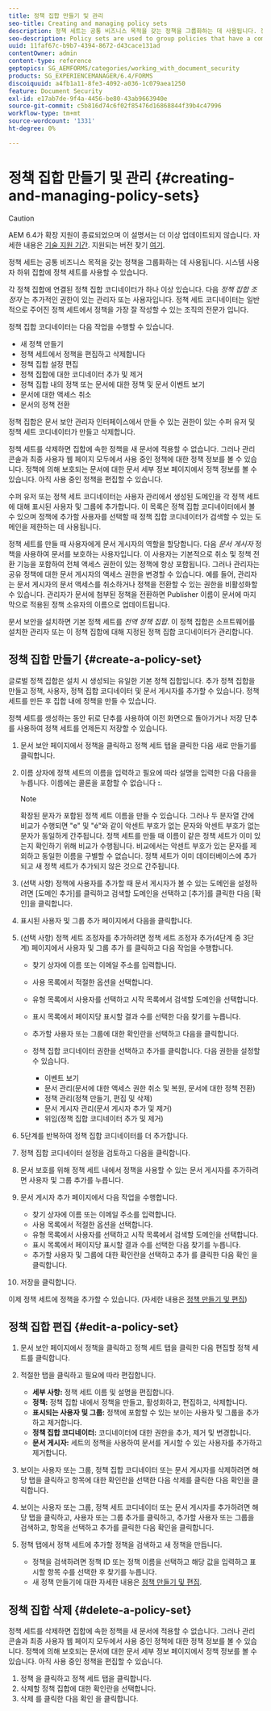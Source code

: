 ```yaml
---
title: 정책 집합 만들기 및 관리
seo-title: Creating and managing policy sets
description: 정책 세트는 공통 비즈니스 목적을 갖는 정책을 그룹화하는 데 사용됩니다. 정책 세트에서 정책을 만들고 편집하고 삭제할 수 있습니다.
seo-description: Policy sets are used to group policies that have a common business purpose. You can create, edit and delete policies in a policy set.
uuid: 11faf67c-b9b7-4394-8672-d43cace131ad
contentOwner: admin
content-type: reference
geptopics: SG_AEMFORMS/categories/working_with_document_security
products: SG_EXPERIENCEMANAGER/6.4/FORMS
discoiquuid: a4fb1a11-8fe3-4092-a036-1c079aea1250
feature: Document Security
exl-id: e17ab7de-9f4a-4456-be80-43ab9663940e
source-git-commit: c5b816d74c6f02f85476d16868844f39b4c47996
workflow-type: tm+mt
source-wordcount: '1331'
ht-degree: 0%

---
```


# 정책 집합 만들기 및 관리 {#creating-and-managing-policy-sets}

>[!CAUTION]
>
>AEM 6.4가 확장 지원이 종료되었으며 이 설명서는 더 이상 업데이트되지 않습니다. 자세한 내용은 [기술 지원 기간](https://helpx.adobe.com/kr/support/programs/eol-matrix.html). 지원되는 버전 찾기 [여기](https://experienceleague.adobe.com/docs/).

정책 세트는 공통 비즈니스 목적을 갖는 정책을 그룹화하는 데 사용됩니다. 시스템 사용자 하위 집합에 정책 세트를 사용할 수 있습니다.

각 정책 집합에 연결된 정책 집합 코디네이터가 하나 이상 있습니다. 다음 *정책 집합 조정자* 는 추가적인 권한이 있는 관리자 또는 사용자입니다. 정책 세트 코디네이터는 일반적으로 주어진 정책 세트에서 정책을 가장 잘 작성할 수 있는 조직의 전문가 입니다.

정책 집합 코디네이터는 다음 작업을 수행할 수 있습니다.

* 새 정책 만들기
* 정책 세트에서 정책을 편집하고 삭제합니다
* 정책 집합 설정 편집
* 정책 집합에 대한 코디네이터 추가 및 제거
* 정책 집합 내의 정책 또는 문서에 대한 정책 및 문서 이벤트 보기
* 문서에 대한 액세스 취소
* 문서의 정책 전환

정책 집합은 문서 보안 관리자 인터페이스에서 만들 수 있는 권한이 있는 수퍼 유저 및 정책 세트 코디네이터가 만들고 삭제합니다.

정책 세트를 삭제하면 집합에 속한 정책을 새 문서에 적용할 수 없습니다. 그러나 관리 콘솔과 최종 사용자 웹 페이지 모두에서 사용 중인 정책에 대한 정책 정보를 볼 수 있습니다. 정책에 의해 보호되는 문서에 대한 문서 세부 정보 페이지에서 정책 정보를 볼 수 있습니다. 아직 사용 중인 정책을 편집할 수 있습니다.

수퍼 유저 또는 정책 세트 코디네이터는 사용자 관리에서 생성된 도메인을 각 정책 세트에 대해 표시된 사용자 및 그룹에 추가합니다. 이 목록은 정책 집합 코디네이터에서 볼 수 있으며 정책에 추가할 사용자를 선택할 때 정책 집합 코디네이터가 검색할 수 있는 도메인을 제한하는 데 사용됩니다.

정책 세트를 만들 때 사용자에게 문서 게시자의 역할을 할당합니다. 다음 *문서 게시자* 정책을 사용하여 문서를 보호하는 사용자입니다. 이 사용자는 기본적으로 취소 및 정책 전환 기능을 포함하여 전체 액세스 권한이 있는 정책에 항상 포함됩니다. 그러나 관리자는 공유 정책에 대한 문서 게시자의 액세스 권한을 변경할 수 있습니다. 예를 들어, 관리자는 문서 게시자의 문서 액세스를 취소하거나 정책을 전환할 수 있는 권한을 비활성화할 수 있습니다. 관리자가 문서에 첨부된 정책을 전환하면 Publisher 이름이 문서에 마지막으로 적용된 정책 소유자의 이름으로 업데이트됩니다.

문서 보안을 설치하면 기본 정책 세트를 *전역 정책 집합*. 이 정책 집합은 소프트웨어를 설치한 관리자 또는 이 정책 집합에 대해 지정된 정책 집합 코디네이터가 관리합니다.

## 정책 집합 만들기 {#create-a-policy-set}

글로벌 정책 집합은 설치 시 생성되는 유일한 기본 정책 집합입니다. 추가 정책 집합을 만들고 정책, 사용자, 정책 집합 코디네이터 및 문서 게시자를 추가할 수 있습니다. 정책 세트를 만든 후 집합 내에 정책을 만들 수 있습니다.

정책 세트를 생성하는 동안 뒤로 단추를 사용하여 이전 화면으로 돌아가거나 저장 단추를 사용하여 정책 세트를 언제든지 저장할 수 있습니다.

1. 문서 보안 페이지에서 정책을 클릭하고 정책 세트 탭을 클릭한 다음 새로 만들기를 클릭합니다.
1. 이름 상자에 정책 세트의 이름을 입력하고 필요에 따라 설명을 입력한 다음 다음을 누릅니다. 이름에는 콜론을 포함할 수 없습니다 **:**.

   >[!NOTE]
   >
   >확장된 문자가 포함된 정책 세트 이름을 만들 수 있습니다. 그러나 두 문자열 간에 비교가 수행되면 &quot;e&quot; 및 &quot;é&quot;와 같이 악센트 부호가 없는 문자와 악센트 부호가 없는 문자가 동일하게 간주됩니다. 정책 세트를 만들 때 이름이 같은 정책 세트가 이미 있는지 확인하기 위해 비교가 수행됩니다. 비교에서는 악센트 부호가 있는 문자를 제외하고 동일한 이름을 구별할 수 없습니다. 정책 세트가 이미 데이터베이스에 추가되고 새 정책 세트가 추가되지 않은 것으로 간주됩니다.

1. (선택 사항) 정책에 사용자를 추가할 때 문서 게시자가 볼 수 있는 도메인을 설정하려면 [도메인 추가]를 클릭하고 검색할 도메인을 선택하고 [추가]를 클릭한 다음 [확인]을 클릭합니다.
1. 표시된 사용자 및 그룹 추가 페이지에서 다음을 클릭합니다.
1. (선택 사항) 정책 세트 조정자를 추가하려면 정책 세트 조정자 추가(4단계 중 3단계) 페이지에서 사용자 및 그룹 추가 를 클릭하고 다음 작업을 수행합니다.

   * 찾기 상자에 이름 또는 이메일 주소를 입력합니다.
   * 사용 목록에서 적절한 옵션을 선택합니다.
   * 유형 목록에서 사용자를 선택하고 시작 목록에서 검색할 도메인을 선택합니다.
   * 표시 목록에서 페이지당 표시할 결과 수를 선택한 다음 찾기를 누릅니다.
   * 추가할 사용자 또는 그룹에 대한 확인란을 선택하고 다음을 클릭합니다.
   * 정책 집합 코디네이터 권한을 선택하고 추가를 클릭합니다. 다음 권한을 설정할 수 있습니다.

      * 이벤트 보기
      * 문서 관리(문서에 대한 액세스 권한 취소 및 복원, 문서에 대한 정책 전환)
      * 정책 관리(정책 만들기, 편집 및 삭제)
      * 문서 게시자 관리(문서 게시자 추가 및 제거)
      * 위임(정책 집합 코디네이터 추가 및 제거)

1. 5단계를 반복하여 정책 집합 코디네이터를 더 추가합니다.
1. 정책 집합 코디네이터 설정을 검토하고 다음을 클릭합니다.
1. 문서 보호를 위해 정책 세트 내에서 정책을 사용할 수 있는 문서 게시자를 추가하려면 사용자 및 그룹 추가를 누릅니다.
1. 문서 게시자 추가 페이지에서 다음 작업을 수행합니다.

   * 찾기 상자에 이름 또는 이메일 주소를 입력합니다.
   * 사용 목록에서 적절한 옵션을 선택합니다.
   * 유형 목록에서 사용자를 선택하고 시작 목록에서 검색할 도메인을 선택합니다.
   * 표시 목록에서 페이지당 표시할 결과 수를 선택한 다음 찾기를 누릅니다.
   * 추가할 사용자 및 그룹에 대한 확인란을 선택하고 추가 를 클릭한 다음 확인 을 클릭합니다.

1. 저장을 클릭합니다.

이제 정책 세트에 정책을 추가할 수 있습니다. (자세한 내용은 [정책 만들기 및 편집](/help/forms/using/admin-help/creating-policies.md#creating-and-editing-policies))

## 정책 집합 편집 {#edit-a-policy-set}

1. 문서 보안 페이지에서 정책을 클릭하고 정책 세트 탭을 클릭한 다음 편집할 정책 세트를 클릭합니다.
1. 적절한 탭을 클릭하고 필요에 따라 편집합니다.

   * **세부 사항:** 정책 세트 이름 및 설명을 편집합니다.
   * **정책:** 정책 집합 내에서 정책을 만들고, 활성화하고, 편집하고, 삭제합니다.
   * **표시되는 사용자 및 그룹:** 정책에 포함할 수 있는 보이는 사용자 및 그룹을 추가하고 제거합니다.
   * **정책 집합 코디네이터:** 코디네이터에 대한 권한을 추가, 제거 및 변경합니다.
   * **문서 게시자:** 세트의 정책을 사용하여 문서를 게시할 수 있는 사용자를 추가하고 제거합니다.

1. 보이는 사용자 또는 그룹, 정책 집합 코디네이터 또는 문서 게시자를 삭제하려면 해당 탭을 클릭하고 항목에 대한 확인란을 선택한 다음 삭제를 클릭한 다음 확인을 클릭합니다.
1. 보이는 사용자 또는 그룹, 정책 세트 코디네이터 또는 문서 게시자를 추가하려면 해당 탭을 클릭하고, 사용자 또는 그룹 추가를 클릭하고, 추가할 사용자 또는 그룹을 검색하고, 항목을 선택하고 추가를 클릭한 다음 확인을 클릭합니다.
1. 정책 탭에서 정책 세트에 추가할 정책을 검색하고 새 정책을 만듭니다.

   * 정책을 검색하려면 정책 ID 또는 정책 이름을 선택하고 해당 값을 입력하고 표시할 항목 수를 선택한 후 찾기를 누릅니다.
   * 새 정책 만들기에 대한 자세한 내용은 [정책 만들기 및 편집](/help/forms/using/admin-help/creating-policies.md#creating-and-editing-policies).

## 정책 집합 삭제 {#delete-a-policy-set}

정책 세트를 삭제하면 집합에 속한 정책을 새 문서에 적용할 수 없습니다. 그러나 관리 콘솔과 최종 사용자 웹 페이지 모두에서 사용 중인 정책에 대한 정책 정보를 볼 수 있습니다. 정책에 의해 보호되는 문서에 대한 문서 세부 정보 페이지에서 정책 정보를 볼 수 있습니다. 아직 사용 중인 정책을 편집할 수 있습니다.

1. 정책 을 클릭하고 정책 세트 탭을 클릭합니다.
1. 삭제할 정책 집합에 대한 확인란을 선택합니다.
1. 삭제 를 클릭한 다음 확인 을 클릭합니다.
